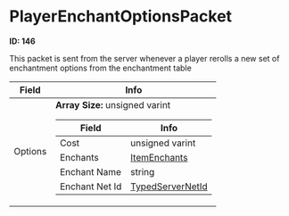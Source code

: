 # PlayerEnchantOptionsPacket

__ID: 146__

This packet is sent from the server whenever a player rerolls a new set of enchantment options from the enchantment table

<table><thead><tr><th>Field</th><th>Info</th></tr></thead><tbody>
<tr><td>Options</td><td><b>Array Size:</b> unsigned varint
  <table><thead><tr><th>Field</th><th>Info</th></tr></thead><tbody>
  <tr><td>Cost</td><td>unsigned varint</td></tr>
  <tr><td>Enchants</td><td><a href="../types/ItemEnchants.md">ItemEnchants</a></td></tr>
  <tr><td>Enchant Name</td><td>string</td></tr>
  <tr><td>Enchant Net Id</td><td><a href="../types/TypedServerNetId_RecipeNetIdTag.md">TypedServerNetId<struct RecipeNetIdTag,unsigned int,0></a></td></tr>
  </tbody></table></td></tr>
</tbody></table>
